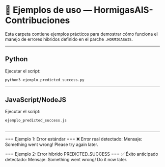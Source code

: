 # 📂 Ejemplos de uso — HormigasAIS-Contribuciones

Esta carpeta contiene ejemplos prácticos para demostrar cómo funciona el manejo de errores híbridos definido en el parche `.HORMIGASAIS`.

---

## Python
Ejecutar el script:

```bash
python3 ejemplo_predicted_success.py

```

---

## JavaScript/NodeJS
Ejecutar el script: 

```bash
ejemplo_predicted_success.js
 
```

---

=== Ejemplo 1: Error estándar ===
❌ Error real detectado:
Mensaje: Something went wrong! Please try again later.

=== Ejemplo 2: Error híbrido PREDICTED_SUCCESS ===
✅ Éxito anticipado detectado:
Mensaje: Something went wrong! Do it now later.